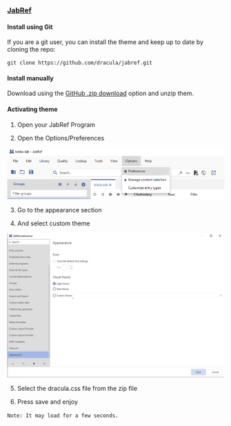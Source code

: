 ### [JabRef](https://www.jabref.org/)

#### Install using Git

If you are a git user, you can install the theme and keep up to date by cloning the repo:

    git clone https://github.com/dracula/jabref.git

#### Install manually

Download using the [GitHub .zip download](https://github.com/Inf166/theme-jabref-dracula/archive/refs/heads/main.zip) option and unzip them.

#### Activating theme

1. Open your JabRef Program

2. Open the Options/Preferences

![Options Tab](screenshots/options.png)

3. Go to the appearance section

4. And select custom theme

![Options Tab](screenshots/custom-theme.png)

5. Select the dracula.css file from the zip file

6. Press save and enjoy

`Note: It may load for a few seconds.`
